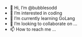 - 👋 Hi, I’m @bubblesodd
- 👀 I’m interested in coding
- 🌱 I’m currently learning GoLang
- 💞️ I’m looking to collaborate on ...
- 📫 How to reach me ...

<!---
bubblesodd/bubblesodd is a ✨ special ✨ repository because its `README.md` (this file) appears on your GitHub profile.
You can click the Preview link to take a look at your changes.
--->
